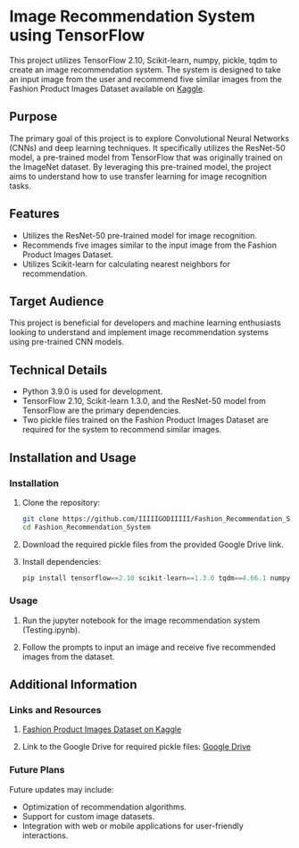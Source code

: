 # Image Recommendation System using TensorFlow

This project utilizes TensorFlow 2.10, Scikit-learn, numpy, pickle, tqdm to create an image recommendation system. The system is designed to take an input image from the user and recommend five similar images from the Fashion Product Images Dataset available on [Kaggle](https://www.kaggle.com/datasets/paramaggarwal/fashion-product-images-dataset).

## Purpose

The primary goal of this project is to explore Convolutional Neural Networks (CNNs) and deep learning techniques. It specifically utilizes the ResNet-50 model, a pre-trained model from TensorFlow that was originally trained on the ImageNet dataset. By leveraging this pre-trained model, the project aims to understand how to use transfer learning for image recognition tasks.

## Features

- Utilizes the ResNet-50 pre-trained model for image recognition.
- Recommends five images similar to the input image from the Fashion Product Images Dataset.
- Utilizes Scikit-learn for calculating nearest neighbors for recommendation.

## Target Audience

This project is beneficial for developers and machine learning enthusiasts looking to understand and implement image recommendation systems using pre-trained CNN models.

## Technical Details

- Python 3.9.0 is used for development.
- TensorFlow 2.10, Scikit-learn 1.3.0, and the ResNet-50 model from TensorFlow are the primary dependencies.
- Two pickle files trained on the Fashion Product Images Dataset are required for the system to recommend similar images.

## Installation and Usage

### Installation

1. Clone the repository:

   ```bash
   git clone https://github.com/IIIIIGODIIIII/Fashion_Recommendation_System.git)https://github.com/IIIIIGODIIIII/Fashion_Recommendation_System.git
   cd Fashion_Recommendation_System

2. Download the required pickle files from the provided Google Drive link.
   
3. Install dependencies:

   ````python
   pip install tensorflow==2.10 scikit-learn==1.3.0 tqdm==4.66.1 numpy==1.23.5 pickle

### Usage

1. Run the jupyter notebook for the image recommendation system (Testing.ipynb). 

2. Follow the prompts to input an image and receive five recommended images from the dataset.

## Additional Information

### Links and Resources

1. [Fashion Product Images Dataset on Kaggle](https://www.kaggle.com/datasets/paramaggarwal/fashion-product-images-dataset)

2. Link to the Google Drive for required pickle files: [Google Drive](https://drive.google.com/drive/folders/1kGeD864GMSXDCqgQSXWuonLPm8lZynPg?usp=drive_link)

### Future Plans

Future updates may include:

- Optimization of recommendation algorithms.
- Support for custom image datasets.
- Integration with web or mobile applications for user-friendly interactions.
